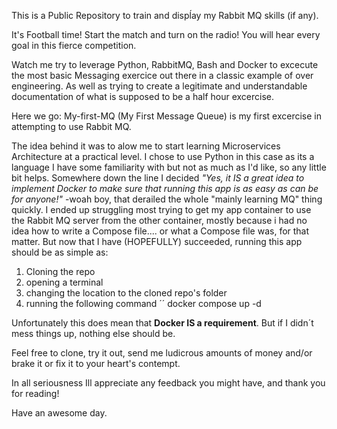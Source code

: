 This is a Public Repository to train and dispĺay my Rabbit MQ skills (if any).

It's Football time! Start the match and turn on the radio! You will hear every goal in this fierce competition.

Watch me try to leverage Python, RabbitMQ, Bash and Docker to excecute the most basic Messaging exercice out there in a classic example of over engineering.
As well as trying to create a legitimate and understandable documentation of what is supposed to be a half hour excercise.

Here we go:
My-first-MQ (My First Message Queue) is my first excercise in attempting to use Rabbit MQ.

The idea behind it was to alow me to start learning Microservices Architecture at a practical level.
I chose to use Python in this case as its a language I have some familiarity with but not as much as I'd like, so any little bit helps.
Somewhere down the line I decided *"Yes, it IS a great idea to implement Docker to make sure that running this app is as easy as can be for anyone!"* -woah boy, that derailed the whole "mainly learning MQ" thing quickly. I ended up struggling most trying to get my app container to use the Rabbit MQ server from the other container, mostly because i had no idea how to write a Compose file.... or what a Compose file was, for that matter. But now that I have (HOPEFULLY) succeeded, running this app should be as simple as:
 1. Cloning the repo
 2. opening a terminal
 3. changing the location to the cloned repo's folder
 4. running the following command
 ´´   docker compose up -d

Unfortunately this does mean that **Docker IS a requirement**. But if I didn´t mess things up, nothing else should be.

Feel free to clone, try it out, send me ludicrous amounts of money and/or brake it or fix it to your heart's contempt.

In all seriousness Ill appreciate any feedback you might have, and thank you for reading!

Have an awesome day.
